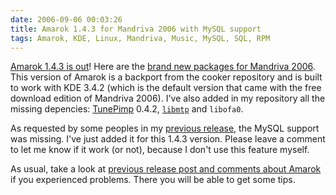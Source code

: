 ```yaml
---
date: 2006-09-06 00:03:26
title: Amarok 1.4.3 for Mandriva 2006 with MySQL support
tags: Amarok, KDE, Linux, Mandriva, Music, MySQL, SQL, RPM
---
```


[Amarok 1.4.3 is out](http://amarok.kde.org/content/view/81/66/)! Here are the
[brand new packages for Mandriva
2006](http://github.com/kdeldycke/mandriva-specs). This version of Amarok is a
backport from the cooker repository and is built to work with KDE 3.4.2 (which
is the default version that came with the free download edition of Mandriva
2006). I've also added in my repository all the missing depencies:
[TunePimp](http://musicbrainz.org/products/tunepimp/index.html) 0.4.2,
[`libmtp`](http://libmtp.sourceforge.net) and `libofa0`.

As requested by some peoples in my [previous
release](http://kevin.deldycke.com/2006/08/amarok-142-final-for-mandriva-2006/),
the MySQL support was missing. I've just added it for this 1.4.3 version.
Please leave a comment to let me know if it work (or not), because I don't use
this feature myself.

As usual, take a look at [previous release post and comments about
Amarok]({tag}amarok) if you experienced problems. There you will be able to get
some tips.
